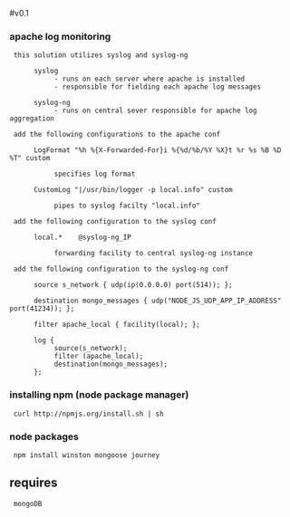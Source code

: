 #v0.1

### apache log monitoring

     this solution utilizes syslog and syslog-ng

          syslog
               - runs on each server where apache is installed
               - responsible for fielding each apache log messages

          syslog-ng
               - runs on central sever responsible for apache log aggregation

     add the following configurations to the apache conf

          LogFormat "%h %{X-Forwarded-For}i %{%d/%b/%Y %X}t %r %s %B %D %T" custom

               specifies log format

          CustomLog "|/usr/bin/logger -p local.info" custom

               pipes to syslog facilty "local.info"

     add the following configuration to the syslog conf

          local.*    @syslog-ng_IP

               forwarding facility to central syslog-ng instance

     add the following configuration to the syslog-ng conf

          source s_network { udp(ip(0.0.0.0) port(514)); };

          destination mongo_messages { udp("NODE_JS_UDP_APP_IP_ADDRESS" port(41234)); };

          filter apache_local { facility(local); };

          log {
               source(s_network);
               filter (apache_local);
               destination(mongo_messages);
          };

### installing npm (node package manager)

     curl http://npmjs.org/install.sh | sh

### node packages

     npm install winston mongoose journey

## requires

     mongoDB
